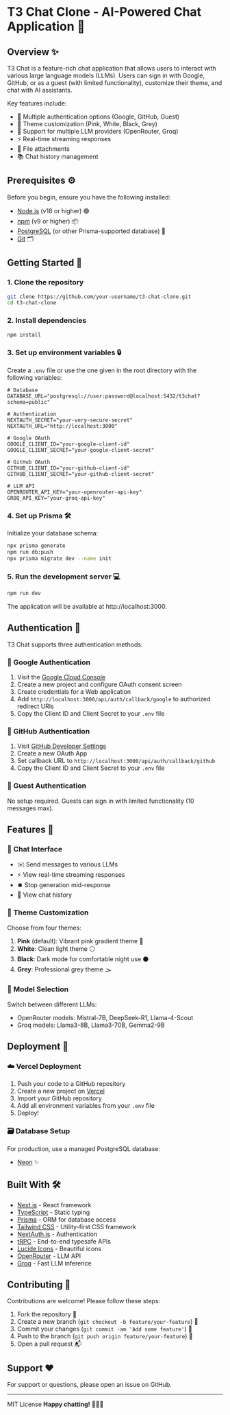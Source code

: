 # T3 Chat Clone - AI-Powered Chat Application 🚀

## Overview ✨

T3 Chat is a feature-rich chat application that allows users to interact with various large language models (LLMs). Users can sign in with Google, GitHub, or as a guest (with limited functionality), customize their theme, and chat with AI assistants.

Key features include:
- 🔑 Multiple authentication options (Google, GitHub, Guest)
- 🎨 Theme customization (Pink, White, Black, Grey)
- 🤖 Support for multiple LLM providers (OpenRouter, Groq)
- ⚡ Real-time streaming responses
- 📎 File attachments
- 📚 Chat history management

## Prerequisites ⚙️

Before you begin, ensure you have the following installed:

- [Node.js](https://nodejs.org/) (v18 or higher) 🟢
- [npm](https://www.npmjs.com/) (v9 or higher) 📦
- [PostgreSQL](https://www.postgresql.org/) (or other Prisma-supported database) 🐘
- [Git](https://git-scm.com/) 🗂️

## Getting Started 🚀

### 1. Clone the repository

```bash
git clone https://github.com/your-username/t3-chat-clone.git
cd t3-chat-clone
```

### 2. Install dependencies

```bash
npm install
```

### 3. Set up environment variables 🔒

Create a `.env` file or use the one given in the root directory with the following variables:

```env
# Database
DATABASE_URL="postgresql://user:password@localhost:5432/t3chat?schema=public"

# Authentication
NEXTAUTH_SECRET="your-very-secure-secret"
NEXTAUTH_URL="http://localhost:3000"

# Google OAuth
GOOGLE_CLIENT_ID="your-google-client-id"
GOOGLE_CLIENT_SECRET="your-google-client-secret"

# GitHub OAuth
GITHUB_CLIENT_ID="your-github-client-id"
GITHUB_CLIENT_SECRET="your-github-client-secret"

# LLM API
OPENROUTER_API_KEY="your-openrouter-api-key"
GROQ_API_KEY="your-groq-api-key"
```

### 4. Set up Prisma 🛠️

Initialize your database schema:

```bash
npx prisma generate
npm run db:push
npx prisma migrate dev --name init
```

### 5. Run the development server 💻

```bash
npm run dev
```

The application will be available at http://localhost:3000.

## Authentication 🔐

T3 Chat supports three authentication methods:

### 🔵 Google Authentication
1. Visit the [Google Cloud Console](https://console.cloud.google.com/)
2. Create a new project and configure OAuth consent screen
3. Create credentials for a Web application
4. Add `http://localhost:3000/api/auth/callback/google` to authorized redirect URIs
5. Copy the Client ID and Client Secret to your `.env` file

### 🐙 GitHub Authentication
1. Visit [GitHub Developer Settings](https://github.com/settings/developers)
2. Create a new OAuth App
3. Set callback URL to `http://localhost:3000/api/auth/callback/github`
4. Copy the Client ID and Client Secret to your `.env` file

### 👤 Guest Authentication
No setup required. Guests can sign in with limited functionality (10 messages max).

## Features 🌟

### 💬 Chat Interface
- ✉️ Send messages to various LLMs
- ⚡ View real-time streaming responses
- ⏹️ Stop generation mid-response
- 📜 View chat history

### 🎨 Theme Customization
Choose from four themes:
1. **Pink** (default): Vibrant pink gradient theme 💖
2. **White**: Clean light theme ⚪
3. **Black**: Dark mode for comfortable night use ⚫
4. **Grey**: Professional grey theme 🌫️

### 🤖 Model Selection
Switch between different LLMs:
- OpenRouter models: Mistral-7B, DeepSeek-R1, Llama-4-Scout
- Groq models: Llama3-8B, Llama3-70B, Gemma2-9B

## Deployment 🚢

### ☁️ Vercel Deployment
1. Push your code to a GitHub repository
2. Create a new project on [Vercel](https://vercel.com/)
3. Import your GitHub repository
4. Add all environment variables from your `.env` file
5. Deploy!

### 🗃️ Database Setup
For production, use a managed PostgreSQL database:
- [Neon](https://neon.tech/) ✨

## Built With 🛠️

- [Next.js](https://nextjs.org/) - React framework
- [TypeScript](https://www.typescriptlang.org/) - Static typing
- [Prisma](https://www.prisma.io/) - ORM for database access
- [Tailwind CSS](https://tailwindcss.com/) - Utility-first CSS framework
- [NextAuth.js](https://next-auth.js.org/) - Authentication
- [tRPC](https://trpc.io/) - End-to-end typesafe APIs
- [Lucide Icons](https://lucide.dev/) - Beautiful icons
- [OpenRouter](https://openrouter.ai/) - LLM API
- [Groq](https://groq.com/) - Fast LLM inference

## Contributing 🤝

Contributions are welcome! Please follow these steps:

1. Fork the repository 🍴
2. Create a new branch (`git checkout -b feature/your-feature`) 🌿
3. Commit your changes (`git commit -am 'Add some feature'`) 💾
4. Push to the branch (`git push origin feature/your-feature`) 🚀
5. Open a pull request 📬

## Support ❤️

For support or questions, please open an issue on GitHub.

---
MIT License
**Happy chatting!** 💬✨🤖
